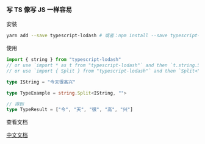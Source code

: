 ### 写 TS 像写 JS 一样容易


安装

```bash
yarn add --save typescript-lodash # 或者：npm install --save typescript-lodash
```

使用

```ts
import { string } from "typescript-lodash"
// or use `import * as t from "typescript-lodash"` and then `t.string.Split<"">`
// or use `import { Split } from "typescript-lodash"` and then `Split<"">`

type IString = "今天很高兴"

type TypeExample = string.Split<IString, "">

// 得到
type TypeResult = ["今", "天", "很", "高", "兴"]
```

查看文档

[中文文档](https://kawayilinlin.github.io/typescript-lodash/)